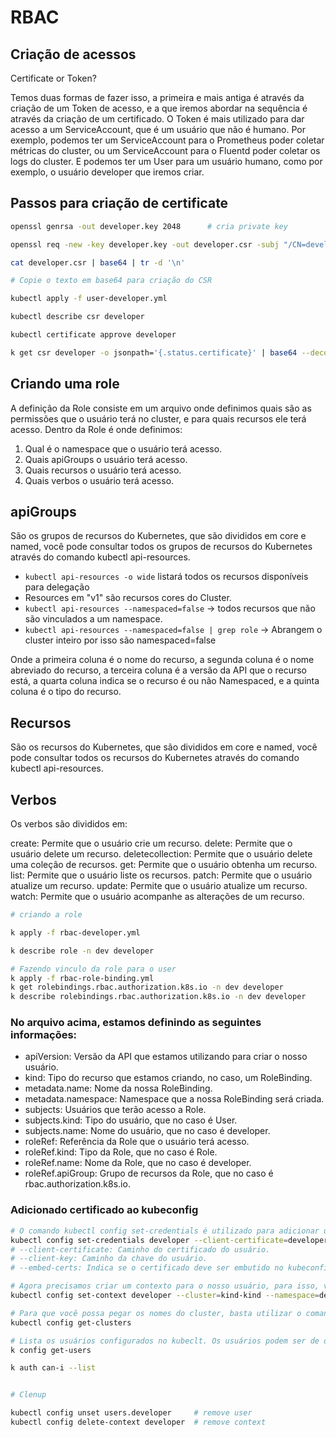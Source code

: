 # RBAC


## Criação de acessos

Certificate or Token? 

Temos duas formas de fazer isso, a primeira e mais antiga é através da criação de um Token de acesso, e a que iremos abordar na sequência é através da criação de um certificado. O Token é mais utilizado para dar acesso a um ServiceAccount, que é um usuário que não é humano. Por exemplo, podemos ter um ServiceAccount para o Prometheus poder coletar métricas do cluster, ou um ServiceAccount para o Fluentd poder coletar os logs do cluster. E podemos ter um User para um usuário humano, como por exemplo, o usuário developer que iremos criar.

## Passos para criação de certificate

```bash
openssl genrsa -out developer.key 2048      # cria private key 

openssl req -new -key developer.key -out developer.csr -subj "/CN=developer" # Cria CSR do certificado

cat developer.csr | base64 | tr -d '\n'

# Copie o texto em base64 para criação do CSR 

kubectl apply -f user-developer.yml

kubectl describe csr developer

kubectl certificate approve developer

k get csr developer -o jsonpath='{.status.certificate}' | base64 --decode > developer-k8s.crt  # com o retorno do certificado, podemos utilizar esse certificado para acesso ao Cluster.
```

## Criando uma role

A definição da Role consiste em um arquivo onde definimos quais são as permissões que o usuário terá no cluster, e para quais recursos ele terá acesso. Dentro da Role é onde definimos:

1. Qual é o namespace que o usuário terá acesso.
2. Quais apiGroups o usuário terá acesso.
3. Quais recursos o usuário terá acesso.
4. Quais verbos o usuário terá acesso.


## apiGroups

São os grupos de recursos do Kubernetes, que são divididos em core e named, você pode consultar todos os grupos de recursos do Kubernetes através do comando kubectl api-resources.
 
- `kubectl api-resources -o wide` listará todos os recursos disponíveis para delegação 
- Resources em "v1" são recursos cores do Cluster.
- `kubectl api-resources --namespaced=false` -> todos recursos que não são vinculados a um namespace. 
- `kubectl api-resources --namespaced=false | grep role` -> Abrangem o cluster inteiro por isso são namespaced=false

Onde a primeira coluna é o nome do recurso, a segunda coluna é o nome abreviado do recurso, a terceira coluna é a versão da API que o recurso está, a quarta coluna indica se o recurso é ou não Namespaced, e a quinta coluna é o tipo do recurso.

## Recursos

São os recursos do Kubernetes, que são divididos em core e named, você pode consultar todos os recursos do Kubernetes através do comando kubectl api-resources.


## Verbos

Os verbos são divididos em:

create: Permite que o usuário crie um recurso.
delete: Permite que o usuário delete um recurso.
deletecollection: Permite que o usuário delete uma coleção de recursos.
get: Permite que o usuário obtenha um recurso.
list: Permite que o usuário liste os recursos.
patch: Permite que o usuário atualize um recurso.
update: Permite que o usuário atualize um recurso.
watch: Permite que o usuário acompanhe as alterações de um recurso.


```bash
# criando a role

k apply -f rbac-developer.yml           

k describe role -n dev developer 

# Fazendo vinculo da role para o user
k apply -f rbac-role-binding.yml 
k get rolebindings.rbac.authorization.k8s.io -n dev developer
k describe rolebindings.rbac.authorization.k8s.io -n dev developer       

```

### No arquivo acima, estamos definindo as seguintes informações:

- apiVersion: Versão da API que estamos utilizando para criar o nosso usuário.
- kind: Tipo do recurso que estamos criando, no caso, um RoleBinding.
- metadata.name: Nome da nossa RoleBinding.
- metadata.namespace: Namespace que a nossa RoleBinding será criada.
- subjects: Usuários que terão acesso a Role.
- subjects.kind: Tipo do usuário, que no caso é User.
- subjects.name: Nome do usuário, que no caso é developer.
- roleRef: Referência da Role que o usuário terá acesso.
- roleRef.kind: Tipo da Role, que no caso é Role.
- roleRef.name: Nome da Role, que no caso é developer.
- roleRef.apiGroup: Grupo de recursos da Role, que no caso é rbac.authorization.k8s.io.

### Adicionado certificado ao kubeconfig

```bash
# O comando kubectl config set-credentials é utilizado para adicionar um novo usuário no kubeconfig, e ele recebe os seguintes parametros:
kubectl config set-credentials developer --client-certificate=developer-k8s.crt --client-key=developer.key --embed-certs=true
# --client-certificate: Caminho do certificado do usuário.
# --client-key: Caminho da chave do usuário.
# --embed-certs: Indica se o certificado deve ser embutido no kubeconfig.

# Agora precisamos criar um contexto para o nosso usuário, para isso, vamos utilizar o comando kubectl config set-context:
kubectl config set-context developer --cluster=kind-kind --namespace=dev --user=developer

# Para que você possa pegar os nomes do cluster, basta utilizar o comando kubectl config get-clusters, assim você poderá pegar o nome do cluster que você quer utilizar.
kubectl config get-clusters

# Lista os usuários configurados no kubeclt. Os usuários podem ser de diferentes clusters
k config get-users 

k auth can-i --list 


# Clenup

kubectl config unset users.developer     # remove user
kubectl config delete-context developer  # remove context
```


